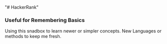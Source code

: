 "# HackerRank" 

### Useful for Remembering Basics

Using this snadbox to learn newer or simpler concepts. New Languages or methods to keep me fresh.